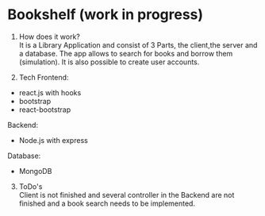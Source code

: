 # Bookshelf (work in progress)

1. How does it work?   
  It is a Library Application and consist of 3 Parts, the client,the server and a database. The app allows to search for books and borrow them (simulation). It is also possible to create user accounts.

2. Tech
Frontend:
- react.js with hooks
- bootstrap
- react-bootstrap

Backend:
- Node.js with express

Database:
- MongoDB

3. ToDo's   
   Client is not finished and several controller in the Backend are not finished and a book search needs to be implemented.
